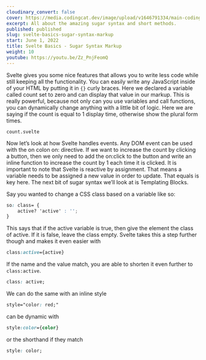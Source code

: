 ```yaml
---
cloudinary_convert: false
cover: https://media.codingcat.dev/image/upload/v1646791334/main-codingcatdev-photo/Intro_to_Svelte.png
excerpt: All about the amazing sugar syntax and short methods.
published: published
slug: svelte-basics-sugar-syntax-markup
start: June 1, 2022
title: Svelte Basics - Sugar Syntax Markup
weight: 10
youtube: https://youtu.be/Zz_PnjFeomQ
---
```


Svelte gives you some nice features that allows you to write less code while still keeping all the functionality. You can easily write any JavaScript inside of your HTML by putting it in `{}` curly braces. Here we declared a variable called count set to zero and can display that value in our markup. This is really powerful, because not only can you use variables and call functions, you can dynamically change anything with a little bit of logic. Here we are saying if the count is equal to 1 display time, otherwise show the plural form times.

```
count.svelte
```

Now let’s look at how Svelte handles events. Any DOM event can be used with the on colon on: directive. If we want to increase the count by clicking a button, then we only need to add the on:click to the button and write an inline function to increase the count by 1 each time it is clicked. It is important to note that Svelte is reactive by assignment. That means a variable needs to be assigned a new value in order to update. That equals is key here. The next bit of sugar syntax we’ll look at is Templating Blocks.

Say you wanted to change a CSS class based on a variable like so:

```css
so: class= {
	active? 'active' : '';
}
```

This says that if the active variable is true, then give the element the class of active. If it is false, leave the class empty. Svelte takes this a step further though and makes it even easier with

```css
class:active={active}
```

If the name and the value match, you are able to shorten it even further to `class:active`.

```css
class: active;
```

We can do the same with an inline style

```css
style="color: red;"
```

can be dynamic with

```css
style:color={color}
```

or the shorthand if they match

```css
style: color;
```
